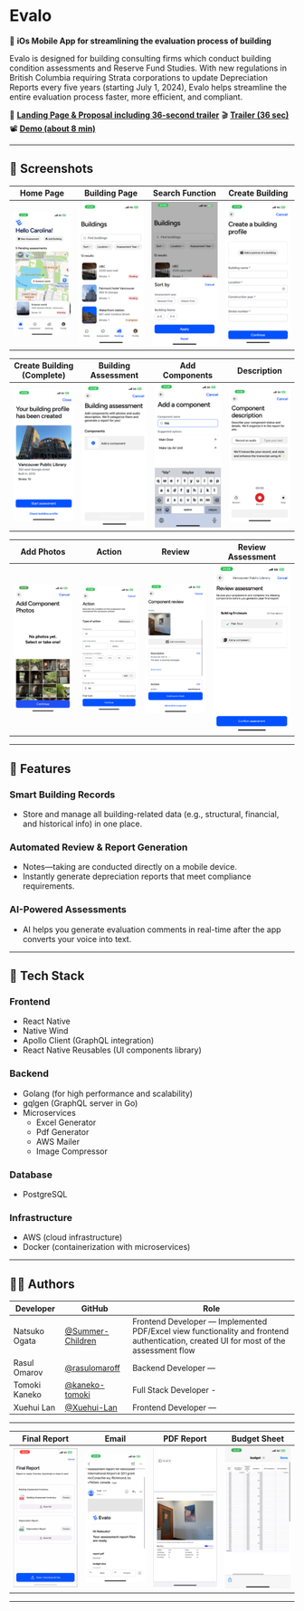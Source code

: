 # Evalo

📱 **iOs Mobile App for streamlining the evaluation process of building**

Evalo is designed for building consulting firms which conduct building condition assessments and Reserve Fund Studies. With new regulations in British Columbia requiring Strata corporations to update Depreciation Reports every five years (starting July 1, 2024), Evalo helps streamline the entire evaluation process faster, more efficient, and compliant.

🔗 **[Landing Page & Proposal including 36-second trailer](https://www.evalo.wmdd.ca/)** 
🎬 **[Trailer (36 sec)](https://langara-my.sharepoint.com/personal/hchoi38_mylangara_ca/_layouts/15/stream.aspx?id=%2Fpersonal%2Fhchoi38%5Fmylangara%5Fca%2FDocuments%2FEvalo%5Ffinal%2FLong%20Video%5Ffinal%2Emp4&referrer=StreamWebApp%2EWeb&referrerScenario=AddressBarCopied%2Eview%2Eaa75512f%2D4059%2D4990%2D8b9c%2Ded5c8b8d18d6)**  
📽️ **[Demo (about 8 min)](https://youtu.be/5J7GNhBhyaM?si=y1TGM0QPcGS25Jm1)**

---

## 📸 Screenshots

| Home Page | Building Page | Search Function | Create Building |
|-----------|---------------|-----------------|------------------|
| ![](./assets/screenshots/home-page.png) | ![](./assets/screenshots/building-page.png) | ![](./assets/screenshots/search-function.png) | ![](./assets/screenshots/create-building.png) |

| Create Building (Complete) | Building Assessment | Add Components | Description |
|--------------------------|---------------------|----------------|-------------|
| ![](./assets/screenshots/create-building-fin.png) | ![](./assets/screenshots/building-assessment.png) | ![](./assets/screenshots/add-components.png) | ![](./assets/screenshots/description.png) |

| Add Photos | Action | Review | Review Assessment |
|------------|--------|--------|-------------------|
| ![](./assets/screenshots/add-photos.png) | ![](./assets/screenshots/action.png) | ![](./assets/screenshots/review.png) | ![](./assets/screenshots/review-assessment.png) |

---

## 🚀 Features

### Smart Building Records
- Store and manage all building-related data (e.g., structural, financial, and historical info) in one place.

### Automated Review & Report Generation
- Notes—taking are conducted directly on a mobile device.
- Instantly generate depreciation reports that meet compliance requirements.

### AI-Powered Assessments
- AI helps you generate evaluation comments in real-time after the app converts your voice into text.
  
---

## 🧰 Tech Stack

### Frontend
- React Native
- Native Wind
- Apollo Client (GraphQL integration)
- React Native Reusables (UI components library)

### Backend
- Golang (for high performance and scalability)
- gqlgen (GraphQL server in Go)
- Microservices
  - Excel Generator
  - Pdf Generator
  - AWS Mailer
  - Image Compressor

### Database
- PostgreSQL
  
### Infrastructure
- AWS (cloud infrastructure)
- Docker (containerization with microservices)

---

## 👨‍💻 Authors

| Developer        | GitHub                                         | Role |
|------------------|------------------------------------------------|------|
| Natsuko Ogata    | [@Summer-Children](https://github.com/Summer-Children) | Frontend Developer — Implemented PDF/Excel view functionality and frontend authentication, created UI for most of the assessment flow |
| Rasul Omarov     | [@rasulomaroff](https://github.com/rasulomaroff)       | Backend Developer — |
| Tomoki Kaneko    | [@kaneko-tomoki](https://github.com/tom555-555)     | Full Stack Developer - |
| Xuehui Lan       | [@Xuehui-Lan](https://github.com/1ador)           | Frontend Developer —  |

---
| Final Report | Email | PDF Report | Budget Sheet |
|--------------|-------|------------|--------------|
| ![](./assets/screenshots/final-report.png) | ![](./assets/screenshots/email.png)  | ![](./assets/screenshots/report.png)  | ![](./assets/screenshots/budget-excel.png)  |

---
